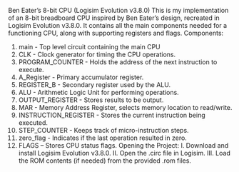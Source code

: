Ben Eater’s 8-bit CPU (Logisim Evolution v3.8.0)
This is my implementation of an 8-bit breadboard CPU inspired by Ben Eater’s design, recreated in Logisim Evolution v3.8.0. It contains all the main components needed for a functioning CPU, along with supporting registers and flags.
Components:
1. main - Top level circuit containing the main CPU
2. CLK - Clock generator for timing the CPU operations.
3. PROGRAM_COUNTER - Holds the address of the next instruction to execute.
4. A_Register - Primary accumulator register.
5. REGISTER_B - Secondary register used by the ALU.
6. ALU - Arithmetic Logic Unit for performing operations.
7. OUTPUT_REGISTER - Stores results to be output.
8. MAR - Memory Address Register, selects memory location to read/write.
9. INSTRUCTION_REGISTER - Stores the current instruction being executed.
10. STEP_COUNTER - Keeps track of micro-instruction steps.
11. zero_flag - Indicates if the last operation resulted in zero.
12. FLAGS – Stores CPU status flags.
Opening the Project:
I. Download and install Logisim Evolution v3.8.0.
II. Open the .circ file in Logisim.
III. Load the ROM contents (if needed) from the provided .rom files.
